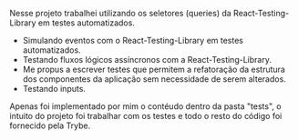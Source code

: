 Nesse projeto trabalhei utilizando os seletores (queries) da React-Testing-Library em testes automatizados.
 * Simulando eventos com o React-Testing-Library em testes automatizados.
 * Testando fluxos lógicos assíncronos com a React-Testing-Library.
 * Me propus a escrever testes que permitem a refatoração da estrutura dos componentes da aplicação sem necessidade de serem alterados.
 * Testando inputs.

 Apenas foi implementado por mim o contéudo dentro da pasta "tests", o intuito do projeto foi trabalhar com os testes e todo o resto do código foi fornecido pela Trybe.